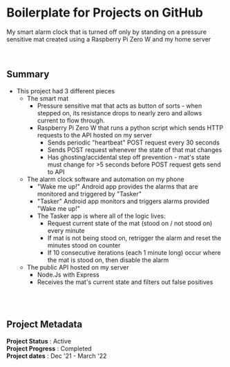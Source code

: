 # Boilerplate for Projects on GitHub

My smart alarm clock that is turned off only by standing on a pressure sensitive mat created using a Raspberry Pi Zero W and my home server 

<br>

## Summary
 - This project had 3 different pieces
   - The smart mat  
     - Pressure sensitive mat that acts as button of sorts - when stepped on, its resistance drops to nearly zero and allows current to flow through.
     - Raspberry Pi Zero W that runs a python script which sends HTTP requests to the API hosted on my server
       - Sends periodic "heartbeat" POST request every 30 seconds
       - Sends POST request whenever the state of that mat changes
       - Has ghosting/accidental step off prevention - mat's state must change for >5 seconds before POST request gets send to API 
   - The alarm clock software and automation on my phone  
     - "Wake me up!" Android app provides the alarms that are monitored and triggered by "Tasker"  
     - "Tasker" Android app monitors and triggers alarms provided "Wake me up!"   
     - The Tasker app is where all of the logic lives:
         - Request current state of the mat (stood on / not stood on) every minute
         - If mat is not being stood on, retrigger the alarm and reset the minutes stood on counter  
         - If 10 consecutive iterations (each 1 minute long) occur where the mat is stood on, then disable the alarm
   - The public API hosted on my server 
     - Node.Js with Express 
     - Receives the mat's current state and filters out false positives

<br>

<!-- ## Image Gallery

### Placeholder Image (This is the image's caption/label)
![Please end my suffering... (This is the image's alt text)](/image_gallery/Please%20replace%20me%20I%20am%20begging%20you.jpg)
<br> -->


<br>

## Project Metadata

**Project Status** : Active  
**Project Progress** : Completed  
**Project dates** : Dec '21 - March '22  
<!-- portfolio.alecwarren.com position priority = 9 (-1 is lowest, 0 is default, 7 is highest) -->
